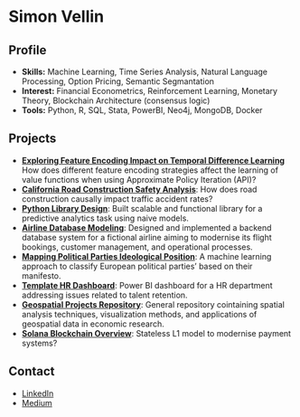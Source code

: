 # Simon Vellin

## Profile
- **Skills:** Machine Learning, Time Series Analysis, Natural Language Processing, Option Pricing, Semantic Segmantation
- **Interest:** Financial Econometrics, Reinforcement Learning, Monetary Theory, Blockchain Architecture (consensus logic)
- **Tools:** Python, R, SQL, Stata, PowerBI, Neo4j, MongoDB, Docker

## Projects
- [**Exploring Feature Encoding Impact on Temporal Difference Learning**](https://github.com/simonvellin/reinforcement_learning) How does different feature encoding strategies affect the learning of value functions when using Approximate Policy Iteration (API)?
- [**California Road Construction Safety Analysis**](https://github.com/m9o8/bse_geospatial/tree/main/final): How does road construction causally impact traffic accident rates?
- [**Python Library Design**](https://github.com/DenisProcyon/CDS_Final_Project): Built scalable and functional library for a predictive analytics task using naive models.
- [**Airline Database Modeling**](https://github.com/simonvellin/Airline-Database-Modeling): Designed and implemented a backend database system for a fictional airline aiming to modernise its flight bookings, customer management, and operational processes.
- [**Mapping Political Parties Ideological Position**](https://github.com/simonvellin/mapping_political_manifestos/tree/main): A machine learning approach to classify European political parties’ based on their manifesto.
- [**Template HR Dashboard**](https://datapilot.fr/nos-cas-clients/tableau-de-bord-%20rh/): Power BI dashboard for a HR department addressing issues related to talent retention.
- [**Geospatial Projects Repository**](https://github.com/m9o8/bse_geospatial): General repository cointaining spatial analysis techniques, visualization methods, and applications of geospatial data in economic research.
- [**Solana Blockchain Overview**](https://www.academia.edu/116381261/Solana_Blockchain_Overview_Stateless_L1_Model): Stateless L1 model to modernise payment systems?

## Contact
- [LinkedIn](https://www.linkedin.com/in/simon-vellin)
- [Medium](https://medium.com/@simon.vellin)

